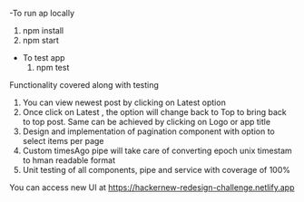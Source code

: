 -To run ap locally

1. npm install
2. npm start

- To test app
  1. npm test

Functionality covered along with testing

1. You can view newest post by clicking on Latest option
2. Once click on Latest , the option will change back to Top to bring back to top post.
   Same can be achieved by clicking on Logo or app title
3. Design and implementation of pagination component with option to select items per page
4. Custom timesAgo pipe will take care of converting epoch unix timestam to hman readable format
5. Unit testing of all components, pipe and service with coverage of 100%

You can access new UI at
https://hackernew-redesign-challenge.netlify.app
